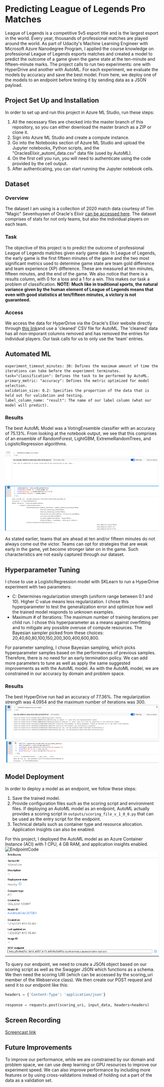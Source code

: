# Predicting League of Legends Pro Matches

League of Legends is a competitive 5v5 esport title and is the largest esport in the world. Every year, thousands of professional matches are played around the world. As part of Udacity's Machine Learning Engineer with Microsoft Azure Nanodegree Program, I applied the course knowledge on professional League of Legends esports matches and created a model to predict the outcome of a game given the game state at the ten-minute and fifteen-minute marks. The project calls to run two experiments: one with HyperDrive and another with AutoML. For each experiment, we evaluate the models by accuracy and save the best model. From here, we deploy one of the models to an endpoint before testing it by sending data as a JSON payload.
## Project Set Up and Installation
In order to set up and run this project in Azure ML Studio, run these steps:
1. All the necessary files are checked into the master branch of this repository, so you can either download the master branch as a ZIP or clone it.
2. Sign into Azure ML Studio and create a compute instance.
3. Go into the Notebooks section of Azure ML Studio and upload the Jupyter notebooks, Python scripts, and the "OraclesElixir_automl_data.csv" data file (used by AutoML).
4. On the first cell you run, you will need to authenticate using the code provided by the cell output.
5. After authenticating, you can start running the Jupyter notebook cells.
## Dataset

### Overview
The dataset I am using is a collection of 2020 match data courtesy of Tim "Magic" Sevenhuysen of Oracle's Elixir [can be accessed here](https://oracleselixir-downloadable-match-data.s3-us-west-2.amazonaws.com/2020_LoL_esports_match_data_from_OraclesElixir_20210126.csv). The dataset comprises of stats for not only teams, but also the individual players on each team. 

### Task
The objective of this project is to predict the outcome of professional League of Legends matches given early game data. In League of Legends, the early game is the first fifteen minutes of the game and the two most significant metrics used to determine game state are team gold difference and team experience (XP) difference. These are measured at ten minutes, fifteen minutes, and the end of the game. We also notice that there is a results column, with 0 for a loss and a 1 for a win. This makes our task a problem of classification. **NOTE: Much like in traditional sports, the natural variance given by the human element of League of Legends means that even with good statistics at ten/fifteen minutes, a victory is not guaranteed.**

### Access
We access the data for HyperDrive via the Oracle's Elixir website directly through [this link](https://oracleselixir-downloadable-match-data.s3-us-west-2.amazonaws.com/2020_LoL_esports_match_data_from_OraclesElixir_20210126.csv)and use a 'cleaned' CSV file for AutoML. The 'cleaned' data has all non-imporant columns removed and has removed the entries for individual players. Our task calls for us to only use the 'team' entries.

## Automated ML
    experiment_timeout_minutes: 30: Defines the maximum amount of time the iterations can take before the experiment terminates.
    task="classification": Defines the task to be performed by AutoML.
    primary_metric: "accuracy": Defines the metric optimized for model selection.
    validation_size: 0.2: Specifies the proportion of the data that is held out for validation and testing.
    label_column_name: "result": The name of our label column (what our model will predict).
    
### Results
The best AutoML Model was a VotingEnsemble classifier with an accuracy of 75.13%. From looking at the notebook output, we see that this comprises of an ensemble of RandomForest, LightGBM, ExtremeRandomTrees, and LogisticRegression algorithms.

![AutoMLRunDetails](./screenshots/automl_run_details.PNG)
![AutoMLBestModel](./screenshots/best_automl.PNG)

As stated earlier, teams that are ahead at ten and/or fifteen minutes do not always come out the victor. Teams can opt for strategies that are weak early in the game, yet become stronger later on in the game. Such characteristics are not easily captured through our dataset.

## Hyperparameter Tuning
I chose to use a LogisticRegression model with SKLearn to run a HyperDrive experiment with two parameters:
* C: Determines regularization strength (uniform range between 0.1 and 10). Higher C value means less regularization. I chose this hyperparameter to test the generalization error and optimize how well the trained model responds to unknown examples.
* Maximum # of Iterations: The maximum number of training iterations per child run. I chose this hyperparameter as a means against overfitting and to mitigate any possible overuse of compute resources. The Bayesian sampler picked from these choices: 20,40,60,80,100,150,200,300,400,600,800.

For parameter sampling, I chose Bayesian sampling, which picks hyperparameter samples based on the performances of previous samples. Therefore, there is no need for an early termination policy. We can add more parameters to tune as well as apply the same suggested improvements as with the AutoML model. As with the AutoML model, we are constrained in our accuracy by domain and problem space.
### Results
The best HyperDrive run had an accuracy of 77.36%. The regularization strength was 4.0954 and the maximum number of iterations was 300.
![HDRunDetails](./screenshots/hyperdrive_run_details.PNG)
![HDBestModel](./screenshots/best_hyperdrive.PNG)

## Model Deployment
In order to deploy a model as an endpoint, we follow these steps:
1. Save the trained model.
2. Provide configuration files such as the scoring script and environment files. If deploying an AutoML model as an endpoint, AutoML actually provides a scoring script in `outputs/scoring_file_v_1_0_0.py` that can be used as the entry script for the endpoint.
3. Technical details such as container type and resource allocation. Application Insights can also be enabled.

For this project, I deployed the AutoML model as an Azure Container Instance (ACI) with 1 CPU, 4 GB RAM, and application insights enabled.
![EndpointCode](.screenshots/endpoint.PNG, "Endpoint deployment in Jupyter Notebook using Azure ML SDK.")
![Endpoint](./screenshots/deployed_endpoint.PNG)

To query our endpoint, we need to create a JSON object based on our scoring script as well as the Swagger JSON which functions as a schema. We then need the scoring URI (which can be accessed by the scoring_uri member of the Webservice class). We then create our POST request and send it to our endpoint like this:
```python
headers = {'Content-Type': 'application/json'}

response = requests.post(scoring_uri, input_data, headers=headers)
```
## Screen Recording
[Screencast link](https://youtu.be/WbFmuYzQSkw)

## Future Improvements
To improve our performance, while we are constrained by our domain and problem space, we can use deep learning or GPU resources to improve our experiment speed. We can also improve performance by including more features or by using cross-validations instead of holding out a part of the data as a validation set.
